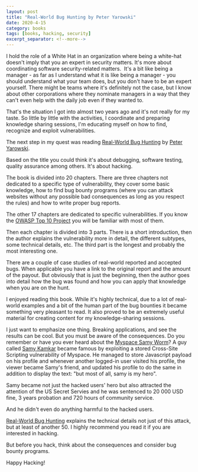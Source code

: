```yaml
---
layout: post
title: "Real-World Bug Hunting by Peter Yarowski"
date: 2020-4-15
category: books
tags: [books, hacking, security]
excerpt_separator: <!--more-->
---
```

I hold the role of a White Hat in an organization where being a white-hat doesn't imply that you an expert in security matters. It's more about coordinating software security-related matters.  It's a bit like being a manager - as far as I understand what it is like being a manager - you should understand what your team does, but you don't have to be an expert yourself. There might be teams where it's definitely not the case, but I know about other corporations where they nominate managers in a way that they can't even help with the daily job even if they wanted to.
<!--more-->

That's the situation I got into almost two years ago and it's not really for my taste. So little by little with the activities, I coordinate and preparing knowledge sharing sessions, I'm educating myself on how to find, recognize and exploit vulnerabilities.

The next step in my quest was reading [Real-World Bug Hunting](https://amzn.to/3aS0Ic9) by [Peter Yarowski](https://twitter.com/yaworsk).

Based on the title you could think it's about debugging, software testing, quality assurance among others. It's about hacking.

The book is divided into 20 chapters. There are three chapters not dedicated to a specific type of vulnerability, they cover some basic knowledge, how to find bug bounty programs (where you can attack websites without any possible bad consequences as long as you respect the rules) and how to write proper bug reports.

The other 17 chapters are dedicated to specific vulnerabilities. If you know the [OWASP Top 10 Project](https://owasp.org/www-project-top-ten/) you will be familiar with most of them.

Then each chapter is divided into 3 parts. There is a short introduction, then the author explains the vulnerability more in detail, the different subtypes, some technical details, etc. The third part is the longest and probably the most interesting one.

There are a couple of case studies of real-world reported and accepted bugs. When applicable you have a link to the original report and the amount of the payout. But obviously that is just the beginning, then the author goes into detail how the bug was found and how you can apply that knowledge when you are on the hunt.

I enjoyed reading this book. While it's highly technical, due to a lot of real-world examples and a bit of the human part of the bug bounties it became something very pleasant to read. It also proved to be an extremely useful material for creating content for my knowledge-sharing sessions.

I just want to emphasize one thing. Breaking applications, and see the results can be cool. But you must be aware of the consequences. Do you remember or have you ever heard about the [Myspace Samy Worm](https://en.wikipedia.org/wiki/Samy_(computer_worm))? A guy called [Samy Kamkar](https://en.wikipedia.org/wiki/Samy_Kamkar) became famous by exploiting a stored Cross-Site Scripting vulnerability of Myspace. He managed to store Javascript payload on his profile and whenever another logged-in user visited his profile, the viewer became Samy's friend, and updated his profile to do the same in addition to display the text: "but most of all, samy is my hero".

Samy became not just the hacked users' hero but also attracted the attention of the US Secret Servies and he was sentenced to 20 000 USD fine, 3 years probation and 720 hours of community service.

And he didn't even do anything harmful to the hacked users.

[Real-World Bug Hunting](https://amzn.to/3aS0Ic9) explains the technical details not just of this attack, but at least of another 50. I highly recommend you read it if you are interested in hacking.

But before you hack, think about the consequences and consider bug bounty programs.

Happy Hacking!